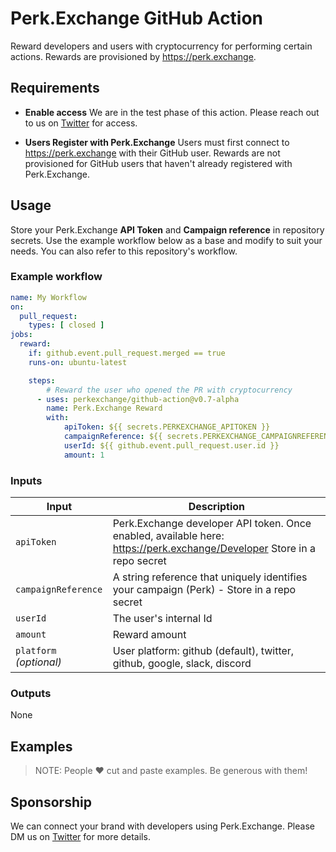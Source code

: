 # Perk.Exchange GitHub Action

Reward developers and users with cryptocurrency for performing certain actions. Rewards are provisioned by <https://perk.exchange>.

## Requirements

- **Enable access** We are in the test phase of this action. Please reach out to us on [Twitter](https://twitter.com/perkexchange) for access.

- **Users Register with Perk.Exchange** Users must first connect to https://perk.exchange with their GitHub user. Rewards are not provisioned for GitHub users that haven't already registered with Perk.Exchange.

## Usage

Store your Perk.Exchange **API Token** and **Campaign reference** in repository secrets. Use the example workflow below as a base and modify to suit your needs. You can also refer to this repository's workflow.

### Example workflow

```yaml
name: My Workflow
on:
  pull_request:
    types: [ closed ]
jobs:
  reward:
    if: github.event.pull_request.merged == true
    runs-on: ubuntu-latest

    steps:
        # Reward the user who opened the PR with cryptocurrency       
      - uses: perkexchange/github-action@v0.7-alpha
        name: Perk.Exchange Reward
        with:
            apiToken: ${{ secrets.PERKEXCHANGE_APITOKEN }}
            campaignReference: ${{ secrets.PERKEXCHANGE_CAMPAIGNREFERENCE }}
            userId: ${{ github.event.pull_request.user.id }}
            amount: 1
```

### Inputs

| Input                                             | Description                                        |
|------------------------------------------------------|-----------------------------------------------|
| `apiToken`  | Perk.Exchange developer API token. Once enabled, available here: https://perk.exchange/Developer Store in a repo secret    |
| `campaignReference`  | A string reference that uniquely identifies your campaign (Perk) - Store in a repo secret |
| `userId`  | The user's internal Id    |
| `amount`  | Reward amount   |
| `platform` _(optional)_  | User platform: github (default), twitter, github, google, slack, discord    |

### Outputs

None

## Examples

> NOTE: People ❤️ cut and paste examples. Be generous with them!

## Sponsorship

We can connect your brand with developers using Perk.Exchange. Please DM us on [Twitter](https://twitter.com/perkexchange) for more details.
